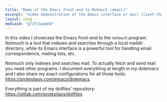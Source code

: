 ```yaml
---
title: "Demo of the Emacs front-end to Notmuch (email)"
excerpt: "Video demonstration of the Emacs interface or mail client that is built on top of the Notmuch mail searcher/indexer."
layout: vlog
mediaid: "g7iF11qamh8"
---
```


In this video I showcase the Emacs front-end to the `notmuch` program.
Notmuch is a tool that indexes and searches through a local maildir
directory, while its Emacs interface is a powerful tool for handling
email correspondence, mailing lists, etc.

Notmuch only indexes and searches mail.  To actually fetch and send mail
you need other programs.  I document everything at length in my dotemacs
and I also share my exact configurations for all those tools:
<https://protesilaos.com/emacs/dotemacs>.

Everything is part of my dotfiles' repository:
<https://gitlab.com/protesilaos/dotfiles>.
